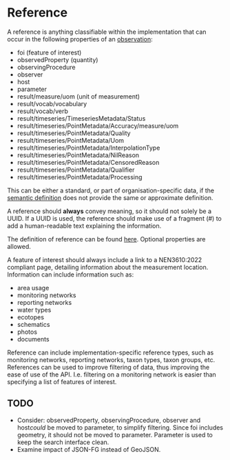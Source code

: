 # Reference

A reference is anything classifiable within the implementation that can occur in the following properties of an [observation](observation.md):

- foi (feature of interest)
- observedProperty (quantity)
- observingProcedure
- observer
- host
- parameter
- result/measure/uom (unit of measurement)
- result/vocab/vocabulary
- result/vocab/verb
- result/timeseries/TimeseriesMetadata/Status
- result/timeseries/PointMetadata/Accuracy/measure/uom
- result/timeseries/PointMetadata/Quality
- result/timeseries/PointMetadata/Uom
- result/timeseries/PointMetadata/InterpolationType
- result/timeseries/PointMetadata/NilReason
- result/timeseries/PointMetadata/CensoredReason
- result/timeseries/PointMetadata/Qualifier
- result/timeseries/PointMetadata/Processing

This can be either a standard, or part of organisation-specific data, 
if the [semantic definition](Definition/Semantic/v2023.01/semantic.json) does not provide the same or approximate definition.

A reference should **always** convey meaning, so it should not solely be a UUID.
If a UUID is used, 
the reference should make use of a fragment (#) to add a human-readable text explaining the information.

The definition of reference can be found [here](Definition/csdl/v2023.01/csdl.xml).
Optional properties are allowed.

A feature of interest should always include a link to a NEN3610:2022 compliant page, 
detailing information about the measurement location.
Information can include information such as: 

- area usage
- monitoring networks
- reporting networks
- water types
- ecotopes
- schematics
- photos
- documents

Reference can include implementation-specific reference types, 
such as monitoring networks, reporting networks, taxon types, taxon groups, etc.
References can be used to improve filtering of data, thus improving the ease of use of the API.
I.e. filtering on a monitoring network is easier than specifying a list of features of interest.

## TODO

- Consider: observedProperty, observingProcedure, observer and host*could* be moved to parameter, to simplify filtering. Since foi includes geometry, it should not be moved to parameter. Parameter is used to keep the search interface clean.
- Examine impact of JSON-FG instead of GeoJSON.



